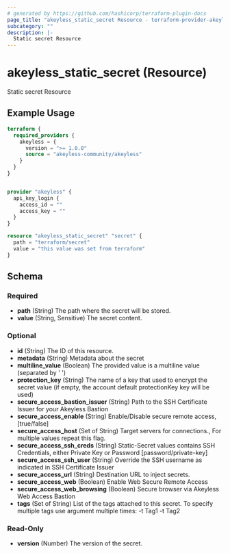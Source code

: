 ```yaml
---
# generated by https://github.com/hashicorp/terraform-plugin-docs
page_title: "akeyless_static_secret Resource - terraform-provider-akeyless"
subcategory: ""
description: |-
  Static secret Resource
---
```


# akeyless_static_secret (Resource)

Static secret Resource

## Example Usage

```terraform
terraform {
  required_providers {
    akeyless = {
      version = ">= 1.0.0"
      source = "akeyless-community/akeyless"
    }
  }
}


provider "akeyless" {
  api_key_login {
    access_id = ""
    access_key = ""
  }
}

resource "akeyless_static_secret" "secret" {
  path = "terraform/secret"
  value = "this value was set from terraform"
}
```

<!-- schema generated by tfplugindocs -->
## Schema

### Required

- **path** (String) The path where the secret will be stored.
- **value** (String, Sensitive) The secret content.

### Optional

- **id** (String) The ID of this resource.
- **metadata** (String) Metadata about the secret
- **multiline_value** (Boolean) The provided value is a multiline value (separated by '
')
- **protection_key** (String) The name of a key that used to encrypt the secret value (if empty, the account default protectionKey key will be used)
- **secure_access_bastion_issuer** (String) Path to the SSH Certificate Issuer for your Akeyless Bastion
- **secure_access_enable** (String) Enable/Disable secure remote access, [true/false]
- **secure_access_host** (Set of String) Target servers for connections., For multiple values repeat this flag.
- **secure_access_ssh_creds** (String) Static-Secret values contains SSH Credentials, either Private Key or Password [password/private-key]
- **secure_access_ssh_user** (String) Override the SSH username as indicated in SSH Certificate Issuer
- **secure_access_url** (String) Destination URL to inject secrets.
- **secure_access_web** (Boolean) Enable Web Secure Remote Access
- **secure_access_web_browsing** (Boolean) Secure browser via Akeyless Web Access Bastion
- **tags** (Set of String) List of the tags attached to this secret. To specify multiple tags use argument multiple times: -t Tag1 -t Tag2

### Read-Only

- **version** (Number) The version of the secret.


